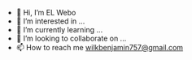 - 👋 Hi, I’m EL Webo
- 👀 I’m interested in ...
- 🌱 I’m currently learning ...
- 💞️ I’m looking to collaborate on ...
- 📫 How to reach me wilkbenjamin757@gmail.com

<!---
Croc9King/Croc9King is a ✨ special ✨ repository because its `README.md` (this file) appears on your GitHub profile.
You can click the Preview link to take a look at your changes.
--->
